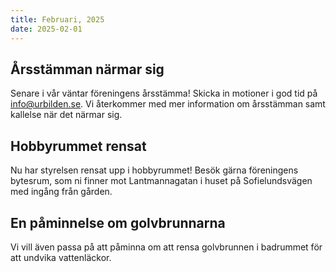 ```yaml
---
title: Februari, 2025
date: 2025-02-01
---
```


## Årsstämman närmar sig

Senare i vår väntar föreningens årsstämma! Skicka in motioner i god tid på [info@urbilden.se](mailto:info@urbidlen.se). Vi återkommer med mer information om årsstämman samt kallelse när det närmar sig.


## Hobbyrummet rensat

Nu har styrelsen rensat upp i hobbyrummet! Besök gärna föreningens bytesrum, som ni finner mot Lantmannagatan i huset på Sofielundsvägen med ingång från gården.

## En påminnelse om golvbrunnarna

Vi vill även passa på att påminna om att rensa golvbrunnen i badrummet för att undvika vattenläckor.
